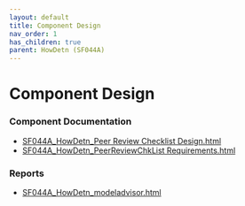 ```yaml
---
layout: default
title: Component Design
nav_order: 1
has_children: true
parent: HowDetn (SF044A)
---
```

# Component Design
### Component Documentation

- [SF044A_HowDetn_Peer Review Checklist Design.html](Doc/SF044A_HowDetn_Peer%20Review%20Checklist%20Design.html)
- [SF044A_HowDetn_PeerReviewChkList Requirements.html](Doc/SF044A_HowDetn_PeerReviewChkList%20Requirements.html)

### Reports

- [SF044A_HowDetn_modeladvisor.html](Reports/SF044A_HowDetn_modeladvisor.html)

